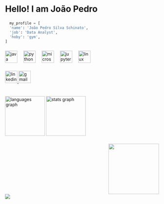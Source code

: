 <h1 align="left">Hello! I am João Pedro</h1>

###

```python
  my_profile = [
  'name': 'João Pedro Silva Schinato',
  'job': 'Data Analyst',
  'hoby': 'gym',
]
```
###

<div align="left">
  <img src="https://cdn.jsdelivr.net/gh/devicons/devicon/icons/java/java-original.svg" height="40" alt="java logo"  />
  <img width="12" />
  <img src="https://cdn.jsdelivr.net/gh/devicons/devicon/icons/python/python-original.svg" height="40" alt="python logo"  />
  <img width="12" />
  <img src="https://cdn.jsdelivr.net/gh/devicons/devicon/icons/microsoftsqlserver/microsoftsqlserver-plain.svg" height="40" alt="microsoftsqlserver logo"  />
  <img width="12" />
  <img src="https://cdn.jsdelivr.net/gh/devicons/devicon/icons/jupyter/jupyter-original.svg" height="40" alt="jupyter logo"  />
  <img width="12" />
  <img src="https://cdn.jsdelivr.net/gh/devicons/devicon/icons/linux/linux-original.svg" height="40" alt="linux logo"  />
</div>

###

<div align="left">
  <a href="www.linkedin.com/in/joão-pedro-silva-schinato-249010332" target="_blank">
    <img src="https://img.shields.io/static/v1?message=LinkedIn&logo=linkedin&label=&color=0077B5&logoColor=white&labelColor=&style=for-the-badge" height="40" alt="linkedin logo"  />
  </a>
  <a href="jpsilvaschinato@gmail.com" target="_blank">
    <img src="https://img.shields.io/static/v1?message=Gmail&logo=gmail&label=&color=D14836&logoColor=white&labelColor=&style=for-the-badge" height="40" alt="gmail logo"  />
  </a>
</div>

###

<br clear="both">

<div align="left">
  <img src="https://github-readme-stats.vercel.app/api/top-langs?username=JP-schinato&locale=en&hide_title=false&layout=compact&card_width=320&langs_count=5&theme=blue-green&hide_border=false&order=2" height="130" alt="languages graph"  />
  <img src="https://github-readme-stats.vercel.app/api?username=JP-schinato&hide_title=false&hide_rank=false&show_icons=true&include_all_commits=true&count_private=true&disable_animations=false&theme=blue-green&locale=en&hide_border=false&order=1" height="130" alt="stats graph"  />
</div>

###

<img align="right" height="165" src="https://media.tenor.com/c3LZMXbt3W4AAAAm/menft.webp"  />

###

<br clear="both">

<div>
  <img style="100%" src="https://capsule-render.vercel.app/api?type=waving&height=70&section=footer&reversal=true&fontSize=70&fontColor=FFFFFF&fontAlign=50&fontAlignY=50&stroke=-&descSize=20&descAlign=50&descAlignY=50&theme=radical"  />
</div>

###
